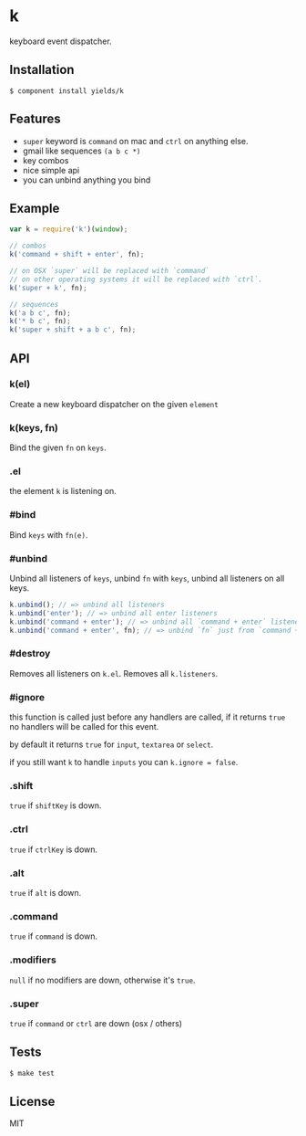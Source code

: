 # k

  keyboard event dispatcher.

## Installation

    $ component install yields/k

## Features

  - `super` keyword is `command` on mac and `ctrl` on anything else.
  - gmail like sequences `(a b c *)`
  - key combos
  - nice simple api
  - you can unbind anything you bind

## Example

```js
var k = require('k')(window);

// combos
k('command + shift + enter', fn);

// on OSX `super` will be replaced with `command`
// on other operating systems it will be replaced with `ctrl`.
k('super + k', fn);

// sequences
k('a b c', fn);
k('* b c', fn);
k('super + shift + a b c', fn);
```

## API

### k(el)

  Create a new keyboard dispatcher on the given `element`

### k(keys, fn)

  Bind the given `fn` on `keys`.

### .el

  the element `k` is listening on.

### #bind

  Bind `keys` with `fn(e)`.

### #unbind

  Unbind all listeners of `keys`,
  unbind `fn` with `keys`,
  unbind all listeners on all keys.

```js
k.unbind(); // => unbind all listeners
k.unbind('enter'); // => unbind all enter listeners
k.unbind('command + enter'); // => unbind all `command + enter` listeners
k.unbind('command + enter', fn); // => unbind `fn` just from `command + enter`
```

### #destroy

  Removes all listeners on `k.el`.
  Removes all `k.listeners`.

### #ignore

  this function is called just before any handlers are called,
  if it returns `true` no handlers will be called for this event.

  by default it returns `true` for `input`, `textarea` or `select`.

  if you still want `k` to handle `inputs` you can `k.ignore = false`.

### .shift

  `true` if `shiftKey` is down.

### .ctrl

  `true` if `ctrlKey` is down.

### .alt

  `true` if `alt` is down.

### .command

  `true` if `command` is down.

### .modifiers

  `null` if no modifiers are down, otherwise it's `true`.

### .super

  `true` if `command` or `ctrl` are down (osx / others)

## Tests

```bash
$ make test
```

## License

  MIT
